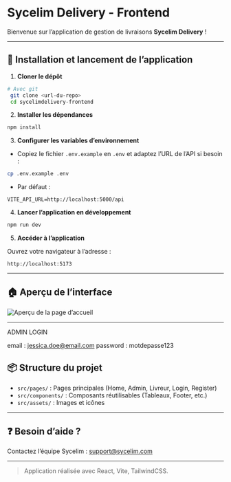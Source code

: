 # Sycelim Delivery - Frontend

Bienvenue sur l’application de gestion de livraisons **Sycelim Delivery** !

---

## 🚀 Installation et lancement de l’application

1. **Cloner le dépôt**

```bash
# Avec git
 git clone <url-du-repo>
 cd sycelimdelivery-frontend
```

2. **Installer les dépendances**

```bash
npm install
```

3. **Configurer les variables d’environnement**

- Copiez le fichier `.env.example` en `.env` et adaptez l’URL de l’API si besoin :

```bash
cp .env.example .env
```

- Par défaut :
```
VITE_API_URL=http://localhost:5000/api
```

4. **Lancer l’application en développement**

```bash
npm run dev
```

5. **Accéder à l’application**

Ouvrez votre navigateur à l’adresse :
```
http://localhost:5173
```

---

## 🏠 Aperçu de l’interface

![Aperçu de la page d’accueil](/home1.png)

---
ADMIN LOGIN

email : jessica.doe@email.com
password : motdepasse123


## 📦 Structure du projet

- `src/pages/` : Pages principales (Home, Admin, Livreur, Login, Register)
- `src/components/` : Composants réutilisables (Tableaux, Footer, etc.)
- `src/assets/` : Images et icônes

---

## ❓ Besoin d’aide ?

Contactez l’équipe Sycelim : support@sycelim.com

---

> Application réalisée avec React, Vite, TailwindCSS.

